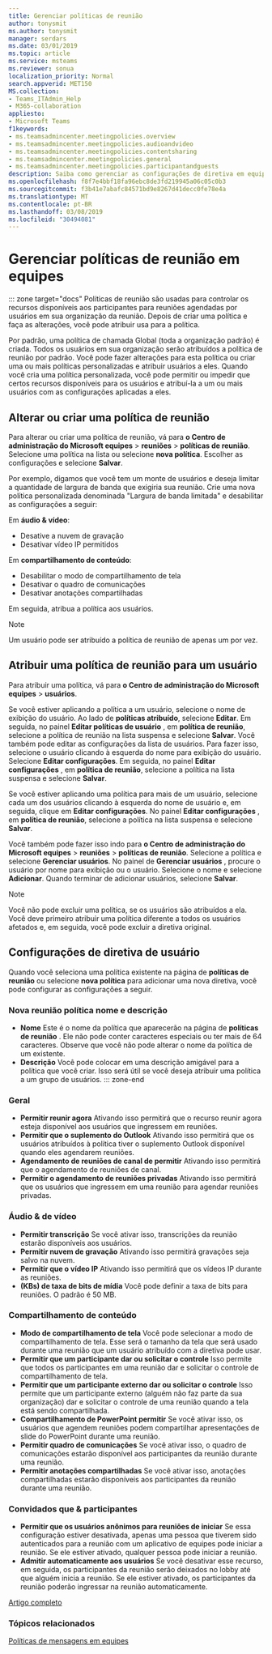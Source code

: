 ```yaml
---
title: Gerenciar políticas de reunião
author: tonysmit
ms.author: tonysmit
manager: serdars
ms.date: 03/01/2019
ms.topic: article
ms.service: msteams
ms.reviewer: sonua
localization_priority: Normal
search.appverid: MET150
MS.collection:
- Teams_ITAdmin_Help
- M365-collaboration
appliesto:
- Microsoft Teams
f1keywords:
- ms.teamsadmincenter.meetingpolicies.overview
- ms.teamsadmincenter.meetingpolicies.audioandvideo
- ms.teamsadmincenter.meetingpolicies.contentsharing
- ms.teamsadmincenter.meetingpolicies.general
- ms.teamsadmincenter.meetingpolicies.participantandguests
description: Saiba como gerenciar as configurações de diretiva em equipes de reunião.
ms.openlocfilehash: f8f7e4bbf18fa96ebc8de3fd219945a06c05c0b3
ms.sourcegitcommit: f3b41e7abafc84571bd9e8267d41decc0fe78e4a
ms.translationtype: MT
ms.contentlocale: pt-BR
ms.lasthandoff: 03/08/2019
ms.locfileid: "30494081"
---
```

# <a name="manage-meeting-policies-in-teams"></a>Gerenciar políticas de reunião em equipes

::: zone target="docs"
Políticas de reunião são usadas para controlar os recursos disponíveis aos participantes para reuniões agendadas por usuários em sua organização da reunião. Depois de criar uma política e faça as alterações, você pode atribuir usa para a política. 

Por padrão, uma política de chamada Global (toda a organização padrão) é criada. Todos os usuários em sua organização serão atribuídos a política de reunião por padrão. Você pode fazer alterações para esta política ou criar uma ou mais políticas personalizadas e atribuir usuários a eles. Quando você cria uma política personalizada, você pode permitir ou impedir que certos recursos disponíveis para os usuários e atribuí-la a um ou mais usuários com as configurações aplicadas a eles. 

## <a name="change-or-create-a-meeting-policy"></a>Alterar ou criar uma política de reunião

Para alterar ou criar uma política de reunião, vá para **o Centro de administração do Microsoft equipes** > **reuniões** > **políticas de reunião**. Selecione uma política na lista ou selecione **nova política**. Escolher as configurações e selecione **Salvar**.

Por exemplo, digamos que você tem um monte de usuários e deseja limitar a quantidade de largura de banda que exigiria sua reunião. Crie uma nova política personalizada denominada "Largura de banda limitada" e desabilitar as configurações a seguir:

Em **áudio & vídeo**:
- Desative a nuvem de gravação
- Desativar vídeo IP permitidos

Em **compartilhamento de conteúdo**:
- Desabilitar o modo de compartilhamento de tela
- Desativar o quadro de comunicações
- Desativar anotações compartilhadas

Em seguida, atribua a política aos usuários.

> [!NOTE] 
> Um usuário pode ser atribuído a política de reunião de apenas um por vez. 

## <a name="assign-a-meeting-policy-to-a-user"></a>Atribuir uma política de reunião para um usuário

Para atribuir uma política, vá para **o Centro de administração do Microsoft equipes** > **usuários**. 
 
Se você estiver aplicando a política a um usuário, selecione o nome de exibição do usuário. Ao lado de **políticas atribuído**, selecione **Editar**. Em seguida, no painel **Editar políticas de usuário** , em **política de reunião**, selecione a política de reunião na lista suspensa e selecione **Salvar**. Você também pode editar as configurações da lista de usuários. Para fazer isso, selecione o usuário clicando à esquerda do nome para exibição do usuário. Selecione **Editar configurações**. Em seguida, no painel **Editar configurações** , em **política de reunião**, selecione a política na lista suspensa e selecione **Salvar**. 
 
Se você estiver aplicando uma política para mais de um usuário, selecione cada um dos usuários clicando à esquerda do nome de usuário e, em seguida, clique em **Editar configurações**. No painel **Editar configurações** , em **política de reunião**, selecione a política na lista suspensa e selecione **Salvar**.
 
Você também pode fazer isso indo para **o Centro de administração do Microsoft equipes** > **reuniões** >  **políticas de reunião**. Selecione a política e selecione **Gerenciar usuários**. No painel de **Gerenciar usuários** , procure o usuário por nome para exibição ou o usuário. Selecione o nome e selecione **Adicionar**. Quando terminar de adicionar usuários, selecione **Salvar**.

> [!NOTE] 
> Você não pode excluir uma política, se os usuários são atribuídos a ela. Você deve primeiro atribuir uma política diferente a todos os usuários afetados e, em seguida, você pode excluir a diretiva original.
 
 
## <a name="user-policy-settings"></a>Configurações de diretiva de usuário

Quando você seleciona uma política existente na página de **políticas de reunião** ou selecione **nova política** para adicionar uma nova diretiva, você pode configurar as configurações a seguir.

### <a name="new-meeting-policy-name-and-description"></a>Nova reunião política nome e descrição
   - **Nome** Este é o nome da política que aparecerão na página de **políticas de reunião** . Ele não pode conter caracteres especiais ou ter mais de 64 caracteres. Observe que você não pode alterar o nome da política de um existente.
   - **Descrição** Você pode colocar em uma descrição amigável para a política que você criar. Isso será útil se você deseja atribuir uma política a um grupo de usuários.
::: zone-end 

<a name="bkgeneral"> </a>
### <a name="general"></a>Geral
   - **Permitir reunir agora** Ativando isso permitirá que o recurso reunir agora esteja disponível aos usuários que ingressem em reuniões.
   - **Permitir que o suplemento do Outlook** Ativando isso permitirá que os usuários atribuídos à política tiver o suplemento Outlook disponível quando eles agendarem reuniões.
   - **Agendamento de reuniões de canal de permitir** Ativando isso permitirá que o agendamento de reuniões de canal.
   - **Permitir o agendamento de reuniões privadas** Ativando isso permitirá que os usuários que ingressem em uma reunião para agendar reuniões privadas.

<a name="bkaudioandvideo"> </a>

### <a name="audio--video"></a>Áudio & de vídeo
   - **Permitir transcrição** Se você ativar isso, transcrições da reunião estarão disponíveis aos usuários.
   - **Permitir nuvem de gravação** Ativando isso permitirá gravações seja salvo na nuvem.
   - **Permitir que o vídeo IP** Ativando isso permitirá que os vídeos IP durante as reuniões.
   - **(KBs) de taxa de bits de mídia** Você pode definir a taxa de bits para reuniões. O padrão é 50 MB.

<a name="bkcontentsharing"> </a>

### <a name="content-sharing"></a>Compartilhamento de conteúdo
   - **Modo de compartilhamento de tela** Você pode selecionar a modo de compartilhamento de tela. Esse será o tamanho da tela que será usado durante uma reunião que um usuário atribuído com a diretiva pode usar.
   - **Permitir que um participante dar ou solicitar o controle** Isso permite que todos os participantes em uma reunião dar e solicitar o controle de compartilhamento de tela.
   - **Permitir que um participante externo dar ou solicitar o controle** Isso permite que um participante externo (alguém não faz parte da sua organização) dar e solicitar o controle de uma reunião quando a tela está sendo compartilhada.
   - **Compartilhamento de PowerPoint permitir** Se você ativar isso, os usuários que agendem reuniões podem compartilhar apresentações de slide do PowerPoint durante uma reunião.
   - **Permitir quadro de comunicações** Se você ativar isso, o quadro de comunicações estarão disponível aos participantes da reunião durante uma reunião.
   - **Permitir anotações compartilhadas** Se você ativar isso, anotações compartilhadas estarão disponíveis aos participantes da reunião durante uma reunião.

<a name="bkparticipantsandguests"> </a>

### <a name="participants--guests"></a>Convidados que & participantes
   - **Permitir que os usuários anônimos para reuniões de iniciar** Se essa configuração estiver desativada, apenas uma pessoa que tiverem sido autenticados para a reunião com um aplicativo de equipes pode iniciar a reunião. Se ele estiver ativado, qualquer pessoa pode iniciar a reunião.
   - **Admitir automaticamente aos usuários** Se você desativar esse recurso, em seguida, os participantes da reunião serão deixados no lobby até que alguém inicia a reunião. Se ele estiver ativado, os participantes da reunião poderão ingressar na reunião automaticamente.

[Artigo completo](meeting-policies-in-teams.md)

### <a name="related-topics"></a>Tópicos relacionados
[Políticas de mensagens em equipes](messaging-policies-in-teams.md)